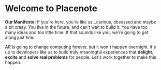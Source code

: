 # Welcome to Placenote
**Our Manifesto:** If you're here, you're like us...curious, obsessed and maybe a bit crazy. You live in the future, and can't wait to build it. You have too many ideas and too little time. If that sounds like you, we're going to get along just fine.

AR is going to change computing forever, but it won't happen overnight. It's up to developers like us to build truly meaningful experiences that **delight**, **excite** and **solve real problems** for people. Let's work together to make this happen.
